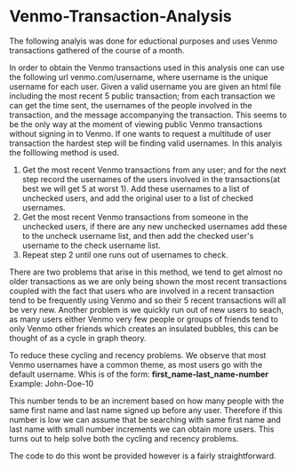 # Venmo-Transaction-Analysis

The following analyis was done for eductional purposes and uses Venmo transactions gathered of the course of a month.

In order to obtain the Venmo transactions used in this analysis one can use the following url venmo.com/username, where username is the unique username for each user. Given a valid username you are given an html file including the most recent 5 public transaction; from each transaction we can get the time sent, the usernames of the people involved in the transaction, and the message accompanying the transaction. This seems to be the only way at the moment of viewing public Venmo transactions without signing in to Venmo. If one wants to request a multitude of user transaction the hardest step will be finding valid usernames. In this analyis the folllowing method is used.

1. Get the most recent Venmo transactions from any user; and for the next step record the usernames of the users involved in the transactions(at best we will get 5 at worst 1). Add these usernames to a list of unchecked users, and add the original user to a list of checked usernames.
2. Get the most recent Venmo transactions from someone in the unchecked users, if there are any new unchecked usernames add these to the uncheck username list, and then add the checked user's username to the check username list.
3. Repeat step 2 until one runs out of usernames to check. 

There are two problems that arise in this method, we tend to get almost no older transactions as  we are only being shown the most recent transactions coupled with the fact that users who are involved in a recent transaction tend to be frequently using Venmo and so their 5 recent transactions will all be very new. Another problem is we quickly run out of new users to seach, as many users either Venmo very few people or groups of friends tend to only Venmo other friends which creates an insulated bubbles, this can be thought of as a cycle in graph theory.

To reduce these cycling and recency problems. We observe that most Venmo usernames have a common theme, as most users go with the default username. Whis is of the form:
**first_name-last_name-number** Example: John-Doe-10

This number tends to be an increment based on how many people with the same first name and last name signed up before any user.
Therefore if this number is low we can assume that be searching with same first name and last name with small number increments we can obtain more users.
This turns out to help solve both the cycling and recency problems.

The code to do this wont be provided however is a fairly straightforward.
